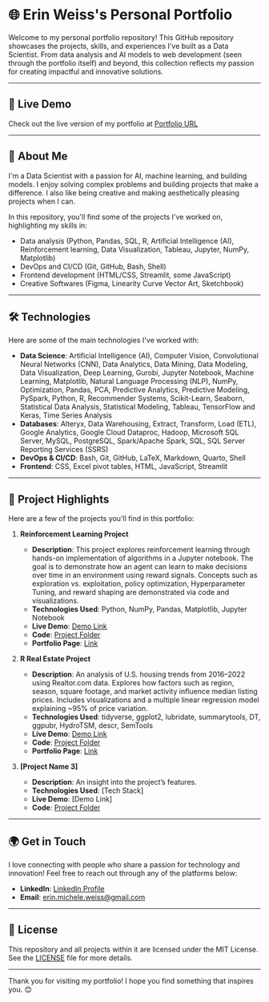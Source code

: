 # 🌐 Erin Weiss's Personal Portfolio

Welcome to my personal portfolio repository! This GitHub repository showcases the projects, skills, and experiences I've built as a Data Scientist. From data analysis and AI models to web development (seen through the portfolio itself) and beyond, this collection reflects my passion for creating impactful and innovative solutions.

---

## 🔗 Live Demo

Check out the live version of my portfolio at [Portfolio URL](https://erin-weiss.github.io/index.html)

---

## 🚀 About Me

I'm a Data Scientist with a passion for AI, machine learning, and building models. I enjoy solving complex problems and building projects that make a difference. I also like being creative and making aesthetically pleasing projects when I can.

In this repository, you'll find some of the projects I've worked on, highlighting my skills in:

- Data analysis (Python, Pandas, SQL, R, Artificial Intelligence (AI), Reinforcement learning, Data Visualization, Tableau, Jupyter, NumPy, Matplotlib)
- DevOps and CI/CD (Git, GitHub, Bash, Shell)
- Frontend development (HTML/CSS, Streamlit, some JavaScript)
- Creative Softwares (Figma, Linearity Curve Vector Art, Sketchbook)

---

## 🛠️ Technologies

Here are some of the main technologies I've worked with:

- **Data Science**: Artificial Intelligence (AI), Computer Vision, Convolutional Neural Networks (CNN), Data Analytics, Data Mining, Data Modeling, Data Visualization, Deep Learning, Gurobi, Jupyter Notebook, Machine Learning, Matplotlib, Natural Language Processing (NLP), NumPy, Optimization, Pandas, PCA, Predictive Analytics, Predictive Modeling, PySpark, Python, R, Recommender Systems, Scikit-Learn, Seaborn, Statistical Data Analysis, Statistical Modeling, Tableau, TensorFlow and Keras, Time Series Analysis
- **Databases**: Alteryx, Data Warehousing, Extract, Transform, Load (ETL), Google Analytics, Google Cloud Dataproc, Hadoop, Microsoft SQL Server, MySQL, PostgreSQL, Spark/Apache Spark, SQL, SQL Server Reporting Services (SSRS)
- **DevOps & CI/CD**: Bash, Git, GitHub, LaTeX, Markdown, Quarto, Shell
- **Frontend**: CSS, Excel pivot tables, HTML, JavaScript, Streamlit

---

## 📂 Project Highlights

Here are a few of the projects you'll find in this portfolio:

1. **Reinforcement Learning Project**

   - **Description**: This project explores reinforcement learning through hands-on implementation of algorithms in a Jupyter notebook. The goal is to demonstrate how an agent can learn to make decisions over time in an environment using reward signals. Concepts such as exploration vs. exploitation, policy optimization,  Hyperparameter Tuning, and reward shaping are demonstrated via code and visualizations.
   - **Technologies Used**: Python, NumPy, Pandas, Matplotlib, Jupyter Notebook
   - **Live Demo**: [Demo Link](https://colab.research.google.com/drive/1AdGevMypjOROYdtjgmwzJGFNswwUC5mm?usp=sharing)
   - **Code**: [Project Folder](https://github.com/Erin-Weiss/reinforcement-learning)
   - **Portfolio Page**: [Link](https://github.com/Erin-Weiss/reinforcement-learning)
2. **R Real Estate Project**

   - **Description**: An analysis of U.S. housing trends from 2016–2022 using Realtor.com data. Explores how factors such as region, season, square footage, and market activity influence median listing prices. Includes visualizations and a multiple linear regression model explaining ~95% of price variation.
   - **Technologies Used**: tidyverse, ggplot2, lubridate, summarytools, DT, ggpubr, HydroTSM, descr, SemTools
   - **Live Demo**: [Demo Link](https://erin-weiss.github.io/R-Real-Estate-Project/)
   - **Code**: [Project Folder](https://github.com/Erin-Weiss/R-Real-Estate-Project)
   - **Portfolio Page**: [Link](https://erin-weiss.github.io/articles/Real-Estate.html)
3. **[Project Name 3]**

   - **Description**: An insight into the project’s features.
   - **Technologies Used**: [Tech Stack]
   - **Live Demo**: [Demo Link]
   - **Code**: [Project Folder](https://github.com/username/repo-name/tree/main/project3)

---

## 🌍 Get in Touch

I love connecting with people who share a passion for technology and innovation! Feel free to reach out through any of the platforms below:

- **LinkedIn**: [LinkedIn Profile](https://www.linkedin.com/in/erinweiss3/)
- **Email**: [erin.michele.weiss@gmail.com](mailto:erin.michele.weiss@gmail.com)

---

## 📜 License

This repository and all projects within it are licensed under the MIT License. See the [LICENSE](LICENSE.txt) file for more details.

---

Thank you for visiting my portfolio! I hope you find something that inspires you. 😊
